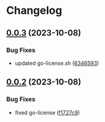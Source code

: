 # Changelog

## [0.0.3](https://github.com/alexandremahdhaoui/git-hooks/compare/v0.0.2...v0.0.3) (2023-10-08)


### Bug Fixes

* updated go-license.sh ([6346593](https://github.com/alexandremahdhaoui/git-hooks/commit/63465936b002fccd88c8472814f76d71bf83ddaf))

## [0.0.2](https://github.com/alexandremahdhaoui/git-hooks/compare/v0.0.1...v0.0.2) (2023-10-08)


### Bug Fixes

* fixed go-license ([f1727c9](https://github.com/alexandremahdhaoui/git-hooks/commit/f1727c9946606ecb1132bb2a70b39e5f0ecfa59a))

